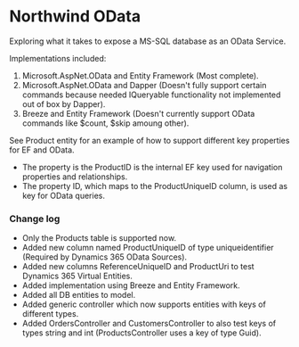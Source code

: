 ﻿# Northwind OData

Exploring what it takes to expose a MS-SQL database as an OData Service.

Implementations included:

1. Microsoft.AspNet.OData and Entity Framework (Most complete).
2. Microsoft.AspNet.OData and Dapper (Doesn't fully support certain commands because needed IQueryable functionality not implemented out of box by Dapper).
3. Breeze and Entity Framework (Doesn't currently support OData commands like $count,  $skip amoung other).

See Product entity for an example of how to support different key properties for EF and OData.

- The property is the ProductID is the internal EF key used for navigation properties and relationships.
- The property ID, which maps to the ProductUniqueID column, is used as key for OData queries.

### Change log

- Only the Products table is supported now.
- Added new column named ProductUniqueID of type uniqueidentifier (Required by Dynamics 365 OData Sources).
- Added new columns ReferenceUniqueID and ProductUri to test Dynamics 365 Virtual Entities.
- Added implementation using Breeze and Entity Framework.
- Added all DB entities to model.
- Added generic controller which now supports entities with keys of different types.
- Added OrdersController and CustomersController to also test keys of types string and int (ProductsController uses a key of type Guid).



